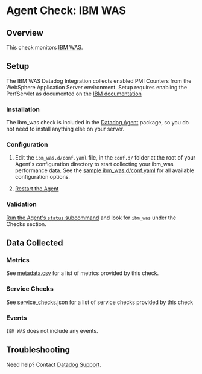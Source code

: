 # Agent Check: IBM WAS

## Overview

This check monitors [IBM WAS][1].

## Setup

The IBM WAS Datadog Integration collects enabled PMI Counters from the WebSphere Application Server environment. Setup requires enabling the PerfServlet as documented on the [IBM documentation][8]

### Installation

The Ibm_was check is included in the [Datadog Agent][2] package, so you do not
need to install anything else on your server.

### Configuration

1. Edit the `ibm_was.d/conf.yaml` file, in the `conf.d/` folder at the root of your
   Agent's configuration directory to start collecting your ibm_was performance data.
   See the [sample ibm_was.d/conf.yaml][2] for all available configuration options.

2. [Restart the Agent][3]

### Validation

[Run the Agent's `status` subcommand][4] and look for `ibm_was` under the Checks section.

## Data Collected

### Metrics

See [metadata.csv][6] for a list of metrics provided by this check.

### Service Checks

See [service_checks.json][7] for a list of service checks provided by this check

### Events

`IBM WAS` does not include any events.

## Troubleshooting

Need help? Contact [Datadog Support][5].

[1]: https://www.ibm.com/cloud/websphere-application-platform
[2]: https://github.com/DataDog/integrations-core/blob/master/ibm_was/datadog_checks/ibm_was/data/conf.yaml.example
[3]: https://docs.datadoghq.com/agent/faq/agent-commands/#start-stop-restart-the-agent
[4]: https://docs.datadoghq.com/agent/faq/agent-commands/#agent-status-and-information
[5]: https://docs.datadoghq.com/help/
[6]: https://github.com/DataDog/integrations-core/blob/master/ibm_was/metadata.csv
[7]: https://github.com/DataDog/integrations-core/blob/master/ibm_was/service_checks.json
[8]: https://www.ibm.com/support/knowledgecenter/en/SSAW57_8.5.5/com.ibm.websphere.nd.multiplatform.doc/ae/tprf_devprfservlet.html